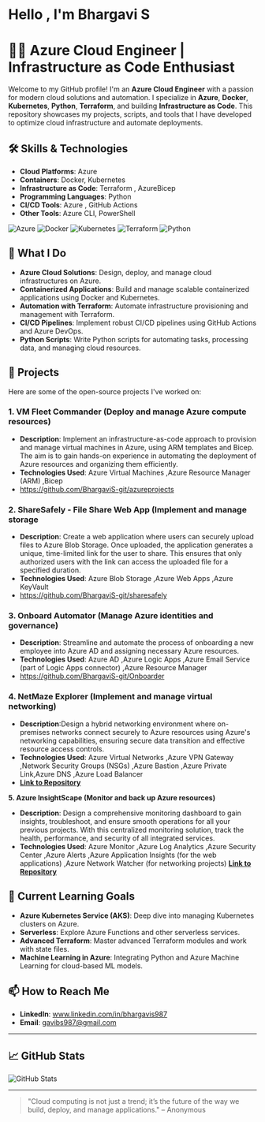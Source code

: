 # Hello , I'm Bhargavi S

# 👨‍💻 Azure Cloud Engineer | Infrastructure as Code Enthusiast

Welcome to my GitHub profile! I'm an **Azure Cloud Engineer** with a passion for modern cloud solutions and automation. I specialize in **Azure**, **Docker**, **Kubernetes**, **Python**, **Terraform**, and building **Infrastructure as Code**. This repository showcases my projects, scripts, and tools that I have developed to optimize cloud infrastructure and automate deployments.

## 🛠️ Skills & Technologies

- **Cloud Platforms**: Azure 
- **Containers**: Docker, Kubernetes
- **Infrastructure as Code**: Terraform , AzureBicep
- **Programming Languages**: Python
- **CI/CD Tools**: Azure , GitHub Actions
- **Other Tools**:  Azure CLI, PowerShell

![Azure](https://img.shields.io/badge/Azure-0078D4?logo=microsoft-0078D4&logoColor=white)
![Docker](https://img.shields.io/badge/Docker-2496ED?logo=docker&logoColor=white)
![Kubernetes](https://img.shields.io/badge/Kubernetes-326CE5?logo=kubernetes&logoColor=white)
![Terraform](https://img.shields.io/badge/Terraform-7B42BC?logo=terraform&logoColor=white)
![Python](https://img.shields.io/badge/Python-3776AB?logo=python&logoColor=white)

## 🚀 What I Do

- **Azure Cloud Solutions**: Design, deploy, and manage cloud infrastructures on Azure.
- **Containerized Applications**: Build and manage scalable containerized applications using Docker and Kubernetes.
- **Automation with Terraform**: Automate infrastructure provisioning and management with Terraform.
- **CI/CD Pipelines**: Implement robust CI/CD pipelines using GitHub Actions and Azure DevOps.
- **Python Scripts**: Write Python scripts for automating tasks, processing data, and managing cloud resources.

## 💼 Projects

Here are some of the open-source projects I've worked on:

### 1. **VM Fleet Commander (Deploy and manage Azure compute resources)**
- **Description**: Implement an infrastructure-as-code approach to provision and manage virtual machines in Azure, using ARM templates and Bicep. The aim is to gain hands-on experience in automating the deployment of Azure resources and organizing them efficiently.
- **Technologies Used**: Azure Virtual Machines ,Azure Resource Manager (ARM) ,Bicep
-  https://github.com/BhargaviS-git/azureprojects

### 2. **ShareSafely - File Share Web App (Implement and manage storage**
- **Description**: Create a web application where users can securely upload files to Azure Blob Storage. Once uploaded, the application generates a unique, time-limited link for the user to share. This ensures that only authorized users with the link can access the uploaded file for a specified duration.
- **Technologies Used**: Azure Blob Storage ,Azure Web Apps ,Azure KeyVault
-  https://github.com/BhargaviS-git/sharesafely

### 3. Onboard Automator (Manage Azure identities and governance)
- **Description**: Streamline and automate the process of onboarding a new employee into Azure AD and assigning necessary Azure resources.
- **Technologies Used**: Azure AD ,Azure Logic Apps ,Azure Email Service (part of Logic Apps connector) ,Azure Resource Manager
- https://github.com/BhargaviS-git/Onboarder

### 4. NetMaze Explorer (Implement and manage virtual networking)
- **Description**:Design a hybrid networking environment where on-premises networks connect securely to Azure resources using Azure's networking capabilities, ensuring secure data transition and effective resource access controls.
- **Technologies Used**: Azure Virtual Networks ,Azure VPN Gateway ,Network Security Groups (NSGs) ,Azure Bastion ,Azure Private Link,Azure DNS ,Azure Load Balancer
- **[Link to Repository](https://github.com/yourusername/azure-functions-cicd)**

**5. Azure InsightScape (Monitor and back up Azure resources)**
- **Description**: Design a comprehensive monitoring dashboard to gain insights, troubleshoot, and ensure smooth operations for all your previous projects. With this centralized monitoring solution, track the health, performance, and security of all integrated services.
- **Technologies Used**: Azure Monitor ,Azure Log Analytics ,Azure Security Center ,Azure Alerts ,Azure Application Insights (for the web applications) ,Azure Network Watcher (for networking projects)
 **[Link to Repository](https://github.com/yourusername/docker-webapp)**


## 🌱 Current Learning Goals

- **Azure Kubernetes Service (AKS)**: Deep dive into managing Kubernetes clusters on Azure.
- **Serverless**: Explore Azure Functions and other serverless services.
- **Advanced Terraform**: Master advanced Terraform modules and work with state files.
- **Machine Learning in Azure**: Integrating Python and Azure Machine Learning for cloud-based ML models.

## 📫 How to Reach Me

- **LinkedIn**: www.linkedin.com/in/bhargavis987
- **Email**: gavibs987@gmail.com

---

## 📈 GitHub Stats

![GitHub Stats](https://github-readme-stats.vercel.app/api?username=yourusername&show_icons=true&hide_title=true&hide=prs&count_private=true&theme=radical)



---

> "Cloud computing is not just a trend; it’s the future of the way we build, deploy, and manage applications." – Anonymous

